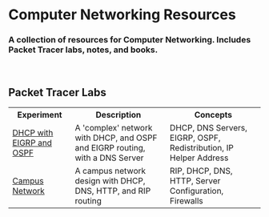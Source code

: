# Computer Networking Resources
### A collection of resources for Computer Networking. Includes Packet Tracer labs, notes, and books.
<br>

## Packet Tracer Labs
<table>
<tr>
    <th>Experiment</th>
    <th>Description</th>
    <th>Concepts</th>
</tr>
<tr>
    <td><a href="https://github.com/danish17/computernetworks/blob/main/Packet%20Tracer%20Experiments/DHCP-DNS%20Server%20with%20OSPF-EIGRP.pkt">DHCP with EIGRP and OSPF</a></td>
    <td>A 'complex' network with DHCP, and OSPF and EIGRP routing, with a DNS Server</td>
    <td>DHCP, DNS Servers, EIGRP, OSPF, Redistribution, IP Helper Address</td>
</tr>
<tr>
    <td><a href="https://github.com/danish17/computernetworks/blob/main/Packet%20Tracer%20Experiments/Campus%20Network.pkt">Campus Network</a></td>
    <td>A campus network design with DHCP, DNS, HTTP, and RIP routing</td>
    <td>RIP, DHCP, DNS, HTTP, Server Configuration, Firewalls</td>
</tr>
</table>